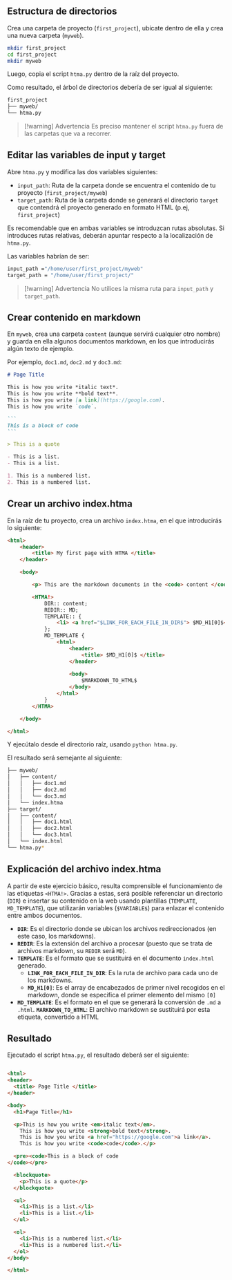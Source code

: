 ## Estructura de directorios

Crea una carpeta de proyecto (`first_project`), ubícate dentro de ella y crea una nueva carpeta (`myweb`). 

``` bash
mkdir first_project
cd first_project
mkdir myweb
```

Luego, copia el script `htma.py` dentro de la raíz del proyecto. 

Como resultado, el árbol de directorios debería de ser igual al siguiente:

``` bash
first_project
├── myweb/
└── htma.py
```

> [!warning] Advertencia
> Es preciso mantener el script `htma.py` fuera de las carpetas que va a recorrer. 

## Editar las variables de input y target

Abre `htma.py` y modifica las dos variables siguientes:

- `input_path`: Ruta de la carpeta donde se encuentra el contenido de tu proyecto (`first_project/myweb`)
- `target_path`: Ruta de la carpeta donde se generará el directorio `target`  que contendrá el proyecto generado en formato HTML (p.ej, `first_project`)

Es recomendable que en ambas variables se introduzcan rutas absolutas. Si introduces rutas relativas, deberán apuntar respecto a la localización de `htma.py`.

Las variables habrían de ser: 

``` bash
input_path ="/home/user/first_project/myweb"
target_path = "/home/user/first_project/"
```

> [!warning] Advertencia
> No utilices la misma ruta para `input_path` y `target_path`. 

## Crear contenido en markdown

En `myweb`, crea una carpeta `content`  (aunque servirá cualquier otro nombre) y guarda en ella algunos documentos markdown, en los que introducirás algún texto de ejemplo. 

Por ejemplo, `doc1.md`, `doc2.md` y `doc3.md`:

```` markdown
# Page Title

This is how you write *italic text*.
This is how you write **bold text**.
This is how you write [a link](https://google.com).
This is how you write `code`.

```
This is a block of code
```

> This is a quote

- This is a list.
- This is a list.

1. This is a numbered list.
2. This is a numbered list.
````

## Crear un archivo index.htma

En la raíz de tu proyecto, crea un archivo `index.htma`, en el que introducirás lo siguiente:

``` html
<html>
    <header>
        <title> My first page with HTMA </title>
    </header>

    <body>

        <p> This are the markdown documents in the <code> content </code> directory: </p> 

        <HTMA!>
            DIR:: content;
            REDIR:: MD;
            TEMPLATE:: {
                <li> <a href="$LINK_FOR_EACH_FILE_IN_DIR$"> $MD_H1[0]$</a> 
            };
            MD_TEMPLATE {
                <html>
                    <header>
                        <title> $MD_H1[0]$ </title>
                    </header>
                    
                    <body>
                        $MARKDOWN_TO_HTML$
                    </body>
                </html>
            }
        </HTMA>

    </body> 

</html>
```

Y ejecútalo desde el directorio raíz, usando `python htma.py`.

El resultado será semejante al siguiente:

``` bash
├── myweb/
│   ├── content/
│   │   ├── doc1.md
│   │   ├── doc2.md
│   │   └── doc3.md
│   └── index.htma
├── target/
│   ├── content/
│   │   ├── doc1.html
│   │   ├── doc2.html
│   │   └── doc3.html
│   └── index.html
└── htma.py*
``` 


## Explicación del archivo index.htma

A partir de este ejercicio básico, resulta comprensible el funcionamiento de las etiquetas `<HTMA!>`. Gracias a estas, será posible referenciar un directorio (`DIR`) e insertar su contenido en la web usando plantillas (`TEMPLATE`, `MD_TEMPLATE`), que utilizarán variables (`$VARIABLE$`) para enlazar el contenido entre ambos documentos.

- **`DIR`**: Es el directorio donde se ubican los archivos redireccionados (en este caso, los markdowns).
- **`REDIR`**: Es la extensión del archivo a procesar (puesto que se trata de archivos markdown, su `REDIR` será `MD`).
- **`TEMPLATE`**: Es el formato que se sustituirá en el documento `index.html` generado. 
    - **`LINK_FOR_EACH_FILE_IN_DIR`**: Es la ruta de archivo para cada uno de los markdowns. 
    - **`MD_H1[0]`**: Es el array de encabezados de primer nivel recogidos en el markdown, donde se especifica el primer elemento del mismo `[0]`
- **`MD_TEMPLATE`**: Es el formato en el que se generará la conversión de `.md` a `.html`.
    **`MARKDOWN_TO_HTML`**: El archivo markdown se sustituirá por esta etiqueta, convertido a HTML

## Resultado

Ejecutado el script `htma.py`, el resultado deberá ser el siguiente:

``` html

<html>
<header>
  <title> Page Title </title>
</header>

<body>
  <h1>Page Title</h1>

  <p>This is how you write <em>italic text</em>.
    This is how you write <strong>bold text</strong>.
    This is how you write <a href="https://google.com">a link</a>.
    This is how you write <code>code</code>.</p>

  <pre><code>This is a block of code
</code></pre>

  <blockquote>
    <p>This is a quote</p>
  </blockquote>

  <ul>
    <li>This is a list.</li>
    <li>This is a list.</li>
  </ul>

  <ol>
    <li>This is a numbered list.</li>
    <li>This is a numbered list.</li>
  </ol>
</body>

</html>

```


